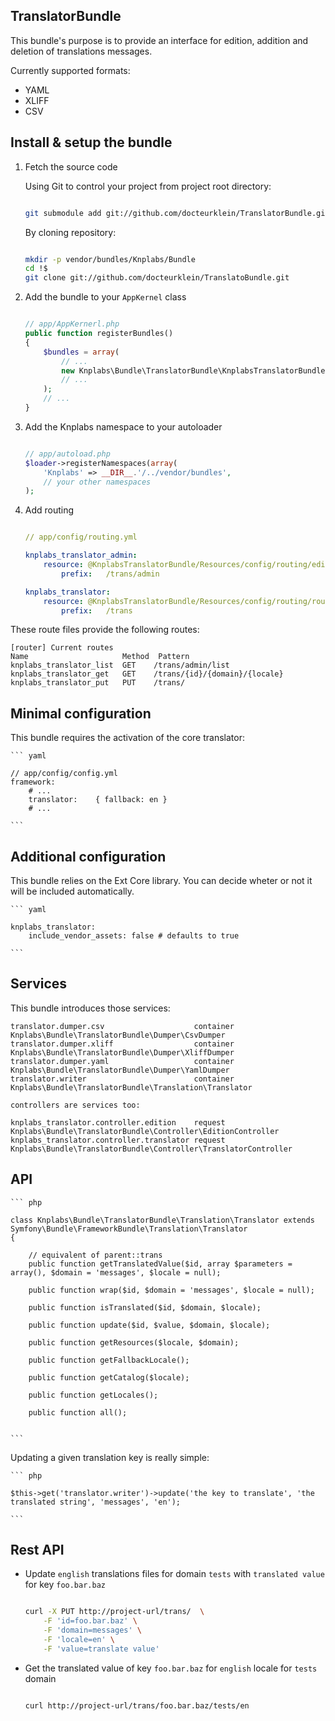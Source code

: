 
## TranslatorBundle

This bundle's purpose is to provide an interface for edition, addition and deletion
of translations messages.

Currently supported formats:

*   YAML
*   XLIFF
*   CSV


Install & setup the bundle
--------------------------

1.  Fetch the source code

    Using Git to control your project from project root directory:
    
    ``` bash 

    git submodule add git://github.com/docteurklein/TranslatorBundle.git vendor/bundles/Knplabs/Bundle/TranslatorBundle

    ```
        
    By cloning repository:
    
    ``` bash 

    mkdir -p vendor/bundles/Knplabs/Bundle
    cd !$
    git clone git://github.com/docteurklein/TranslatoBundle.git

    ```

2.  Add the bundle to your `AppKernel` class

    ``` php

    // app/AppKernerl.php
    public function registerBundles()
    {
        $bundles = array(
            // ...
            new Knplabs\Bundle\TranslatorBundle\KnplabsTranslatorBundle,
            // ...
        );
        // ...
    }
    
    ```

3.  Add the Knplabs namespace to your autoloader

    ```php

    // app/autoload.php
    $loader->registerNamespaces(array(
        'Knplabs' => __DIR__.'/../vendor/bundles',
        // your other namespaces
    );

    ```

4.  Add routing

    ``` yaml

    // app/config/routing.yml

    knplabs_translator_admin:
        resource: @KnplabsTranslatorBundle/Resources/config/routing/edition.yml
            prefix:   /trans/admin

    knplabs_translator:
        resource: @KnplabsTranslatorBundle/Resources/config/routing/routing.yml
            prefix:   /trans

    ```

These route files provide the following routes:

    [router] Current routes
    Name                     Method  Pattern
    knplabs_translator_list  GET    /trans/admin/list
    knplabs_translator_get   GET    /trans/{id}/{domain}/{locale}
    knplabs_translator_put   PUT    /trans/




Minimal configuration
---------------------

This bundle requires the activation of the core translator:


    ``` yaml

    // app/config/config.yml
    framework:
        # ...
        translator:    { fallback: en }
        # ...

    ```

Additional configuration
------------------------

This bundle relies on the Ext Core library.
You can decide wheter or not it will be included automatically.

    ``` yaml

    knplabs_translator:
        include_vendor_assets: false # defaults to true

    ```

Services
--------

This bundle introduces those services:

    translator.dumper.csv                    container Knplabs\Bundle\TranslatorBundle\Dumper\CsvDumper
    translator.dumper.xliff                  container Knplabs\Bundle\TranslatorBundle\Dumper\XliffDumper
    translator.dumper.yaml                   container Knplabs\Bundle\TranslatorBundle\Dumper\YamlDumper
    translator.writer                        container Knplabs\Bundle\TranslatorBundle\Translation\Translator

    controllers are services too:

    knplabs_translator.controller.edition    request   Knplabs\Bundle\TranslatorBundle\Controller\EditionController
    knplabs_translator.controller.translator request   Knplabs\Bundle\TranslatorBundle\Controller\TranslatorController


API
---

    ``` php

    class Knplabs\Bundle\TranslatorBundle\Translation\Translator extends Symfony\Bundle\FrameworkBundle\Translation\Translator
    {

        // equivalent of parent::trans
        public function getTranslatedValue($id, array $parameters = array(), $domain = 'messages', $locale = null);

        public function wrap($id, $domain = 'messages', $locale = null);

        public function isTranslated($id, $domain, $locale);

        public function update($id, $value, $domain, $locale);

        public function getResources($locale, $domain);

        public function getFallbackLocale();

        public function getCatalog($locale);

        public function getLocales();

        public function all();


    ```

Updating a given translation key is really simple:


    ``` php

    $this->get('translator.writer')->update('the key to translate', 'the translated string', 'messages', 'en');

    ```


Rest API
--------

*   Update `english` translations files for domain `tests` with `translated value` for key `foo.bar.baz`

    ``` bash

    curl -X PUT http://project-url/trans/  \
        -F 'id=foo.bar.baz' \
        -F 'domain=messages' \
        -F 'locale=en' \
        -F 'value=translate value' 

    ```

*   Get the translated value of key `foo.bar.baz` for `english` locale for `tests` domain

    ``` bash

    curl http://project-url/trans/foo.bar.baz/tests/en

    ```
